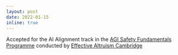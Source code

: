 ```yaml
---
layout: post
date: 2022-01-15
inline: true
---
```


Accepted for the AI Alignment track in the [AGI Safety Fundamentals Programme](https://www.eacambridge.org/agi-safety-fundamentals) conducted by [Effective Altruism Cambridge](https://www.eacambridge.org/)
